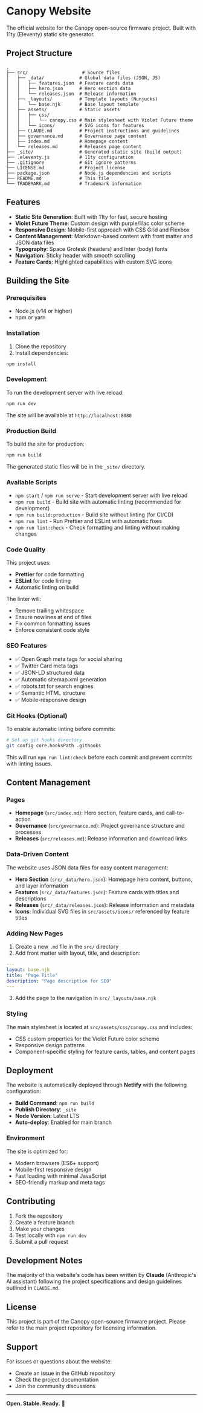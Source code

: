 # Canopy Website

The official website for the Canopy open-source firmware project. Built with 11ty (Eleventy) static site generator.

## Project Structure

```
.
├── src/                    # Source files
│   ├── _data/             # Global data files (JSON, JS)
│   │   ├── features.json  # Feature cards data
│   │   ├── hero.json      # Hero section data
│   │   └── releases.json  # Release information
│   ├── _layouts/          # Template layouts (Nunjucks)
│   │   └── base.njk       # Base layout template
│   ├── assets/            # Static assets
│   │   ├── css/
│   │   │   └── canopy.css # Main stylesheet with Violet Future theme
│   │   └── icons/         # SVG icons for features
│   ├── CLAUDE.md          # Project instructions and guidelines
│   ├── governance.md      # Governance page content
│   ├── index.md           # Homepage content
│   └── releases.md        # Releases page content
├── _site/                 # Generated static site (build output)
├── .eleventy.js           # 11ty configuration
├── .gitignore             # Git ignore patterns
├── LICENSE.md             # Project license
├── package.json           # Node.js dependencies and scripts
├── README.md              # This file
└── TRADEMARK.md           # Trademark information
```

## Features

- **Static Site Generation**: Built with 11ty for fast, secure hosting
- **Violet Future Theme**: Custom design with purple/lilac color scheme
- **Responsive Design**: Mobile-first approach with CSS Grid and Flexbox
- **Content Management**: Markdown-based content with front matter and JSON data files
- **Typography**: Space Grotesk (headers) and Inter (body) fonts
- **Navigation**: Sticky header with smooth scrolling
- **Feature Cards**: Highlighted capabilities with custom SVG icons

## Building the Site

### Prerequisites

- Node.js (v14 or higher)
- npm or yarn

### Installation

1. Clone the repository
2. Install dependencies:

```bash
npm install
```

### Development

To run the development server with live reload:

```bash
npm run dev
```

The site will be available at `http://localhost:8080`

### Production Build

To build the site for production:

```bash
npm run build
```

The generated static files will be in the `_site/` directory.

### Available Scripts

- `npm start` / `npm run serve` - Start development server with live reload
- `npm run build` - Build site with automatic linting (recommended for development)
- `npm run build:production` - Build site without linting (for CI/CD)
- `npm run lint` - Run Prettier and ESLint with automatic fixes
- `npm run lint:check` - Check formatting and linting without making changes

### Code Quality

This project uses:

- **Prettier** for code formatting
- **ESLint** for code linting
- Automatic linting on build

The linter will:

- Remove trailing whitespace
- Ensure newlines at end of files
- Fix common formatting issues
- Enforce consistent code style

### SEO Features

- ✅ Open Graph meta tags for social sharing
- ✅ Twitter Card meta tags
- ✅ JSON-LD structured data
- ✅ Automatic sitemap.xml generation
- ✅ robots.txt for search engines
- ✅ Semantic HTML structure
- ✅ Mobile-responsive design

### Git Hooks (Optional)

To enable automatic linting before commits:

```bash
# Set up git hooks directory
git config core.hooksPath .githooks
```

This will run `npm run lint:check` before each commit and prevent commits with linting issues.

## Content Management

### Pages

- **Homepage** (`src/index.md`): Hero section, feature cards, and call-to-action
- **Governance** (`src/governance.md`): Project governance structure and processes
- **Releases** (`src/releases.md`): Release information and download links

### Data-Driven Content

The website uses JSON data files for easy content management:

- **Hero Section** (`src/_data/hero.json`): Homepage hero content, buttons, and layer information
- **Features** (`src/_data/features.json`): Feature cards with titles and descriptions
- **Releases** (`src/_data/releases.json`): Release information and metadata
- **Icons**: Individual SVG files in `src/assets/icons/` referenced by feature titles

### Adding New Pages

1. Create a new `.md` file in the `src/` directory
2. Add front matter with layout, title, and description:

```yaml
---
layout: base.njk
title: "Page Title"
description: "Page description for SEO"
---
```

3. Add the page to the navigation in `src/_layouts/base.njk`

### Styling

The main stylesheet is located at `src/assets/css/canopy.css` and includes:

- CSS custom properties for the Violet Future color scheme
- Responsive design patterns
- Component-specific styling for feature cards, tables, and content pages

## Deployment

The website is automatically deployed through **Netlify** with the following configuration:

- **Build Command**: `npm run build`
- **Publish Directory**: `_site`
- **Node Version**: Latest LTS
- **Auto-deploy**: Enabled for main branch

### Environment

The site is optimized for:

- Modern browsers (ES6+ support)
- Mobile-first responsive design
- Fast loading with minimal JavaScript
- SEO-friendly markup and meta tags

## Contributing

1. Fork the repository
2. Create a feature branch
3. Make your changes
4. Test locally with `npm run dev`
5. Submit a pull request

## Development Notes

The majority of this website's code has been written by **Claude** (Anthropic's AI assistant) following the project specifications and design guidelines outlined in `CLAUDE.md`.

## License

This project is part of the Canopy open-source firmware project. Please refer to the main project repository for licensing information.

## Support

For issues or questions about the website:

- Create an issue in the GitHub repository
- Check the project documentation
- Join the community discussions

---

**Open. Stable. Ready.** 🌿
